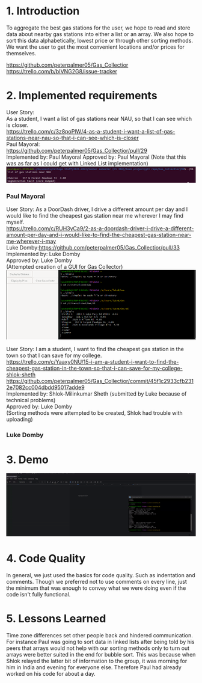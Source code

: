 
# 1. Introduction
To aggregate the best gas stations for the user, we hope to read and store data
about nearby gas stations into either a list or an array. We also hope to sort this
data alphabetically, lowest price or through other sorting methods. We want the user
to get the most convenient locations and/or prices for themselves.  

https://github.com/peterpalmer05/Gas_Collectior  
https://trello.com/b/bIVNG2G8/issue-tracker

# 2. Implemented requirements

User Story:  
As a student, I want a list of gas stations near NAU, so that I can see which is closer.  
https://trello.com/c/3z8poPlW/4-as-a-student-i-want-a-list-of-gas-stations-near-nau-so-that-i-can-see-which-is-closer  
Paul Mayoral:  
https://github.com/peterpalmer05/Gas_Collectior/pull/29  
Implemented by: Paul Mayoral
Approved by: Paul Mayoral
(Note that this was as far as I could get with Linked List implementation)
![Paul's Implementation](pauls_implementation.png)

### Paul Mayoral

User Story:
As a DoorDash driver, I drive a different amount per day and I would like to find the cheapest gas station near me wherever I may find myself.  
https://trello.com/c/RUH3yCa9/2-as-a-doordash-driver-i-drive-a-different-amount-per-day-and-i-would-like-to-find-the-cheapest-gas-station-near-me-wherever-i-may  
Luke Domby:https://github.com/peterpalmer05/Gas_Collectior/pull/33  
Implemented by: Luke Domby  
Approved by: Luke Domby  
(Attempted creation of a GUI for Gas Collector)  
![Luke's Attempt at a GUI](Lukes_Attempt.png)

User Story:
I am a student, I want to find the cheapest gas station in the town so that I can save for my college.  
https://trello.com/c/Yaaxy0NU/15-i-am-a-student-i-want-to-find-the-cheapest-gas-station-in-the-town-so-that-i-can-save-for-my-college-shlok-sheth  
https://github.com/peterpalmer05/Gas_Collectior/commit/45f1c2933cfb2312e7082cc004dbdd95017adde9  
Implemented by: Shlok-Milinkumar Sheth (submitted by Luke because of technical problems)    
Approved by: Luke Domby  
(Sorting methods were attempted to be created, Shlok had trouble with uploading)




### Luke Domby

# 3. Demo

![Luke's Attempt at a GUI in video form](GUI_Attempt.gif)

# 4. Code Quality

In general, we just used the basics for code quality. Such as indentation
and comments. Though we preferred not to use comments on every line, just the
minimum that was enough to convey what we were doing even if the code isn't
fully functional.  

# 5.  Lessons Learned
Time zone differences set other people back and hindered communication.
For instance Paul was going to sort data in linked lists after being told by his
peers that arrays would not help with our sorting methods only to turn out
arrays were better suited in the end for bubble sort.
This was because when Shlok relayed the latter bit of information to the group,
it was morning for him in India and evening for everyone else. Therefore Paul
had already worked on his code for about a day.  
